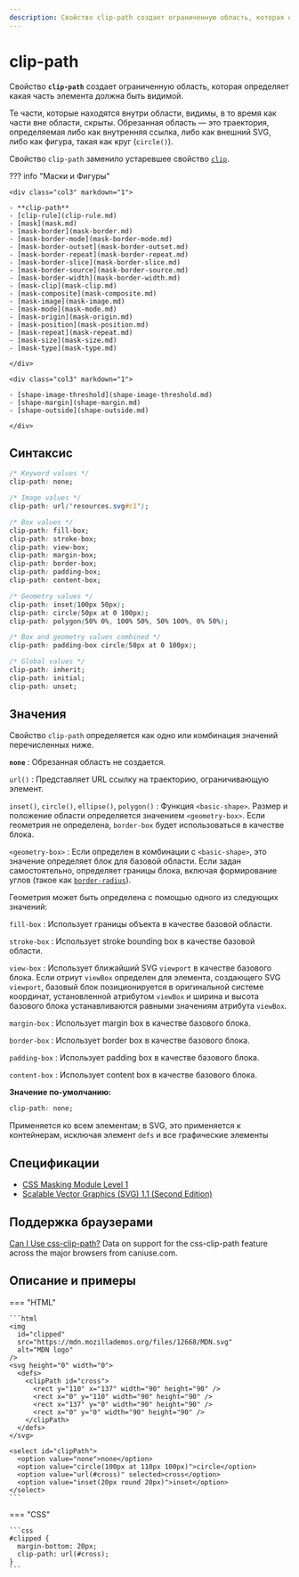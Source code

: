 ```yaml
---
description: Свойство clip-path создает ограниченную область, которая определяет какая часть элемента должна быть видимой
---
```


# clip-path

Свойство **`clip-path`** создает ограниченную область, которая определяет какая часть элемента должна быть видимой.

Те части, которые находятся внутри области, видимы, в то время как части вне области, скрыты. Обрезанная область — это траектория, определяемая либо как внутренняя ссылка, либо как внешний SVG, либо как фигура, такая как круг (`circle()`).

Свойство `clip-path` заменило устаревшее свойство [`clip`](clip.md).

??? info "Маски и Фигуры"

    <div class="col3" markdown="1">

    - **clip-path**
    - [clip-rule](clip-rule.md)
    - [mask](mask.md)
    - [mask-border](mask-border.md)
    - [mask-border-mode](mask-border-mode.md)
    - [mask-border-outset](mask-border-outset.md)
    - [mask-border-repeat](mask-border-repeat.md)
    - [mask-border-slice](mask-border-slice.md)
    - [mask-border-source](mask-border-source.md)
    - [mask-border-width](mask-border-width.md)
    - [mask-clip](mask-clip.md)
    - [mask-composite](mask-composite.md)
    - [mask-image](mask-image.md)
    - [mask-mode](mask-mode.md)
    - [mask-origin](mask-origin.md)
    - [mask-position](mask-position.md)
    - [mask-repeat](mask-repeat.md)
    - [mask-size](mask-size.md)
    - [mask-type](mask-type.md)

    </div>

    <div class="col3" markdown="1">

    - [shape-image-threshold](shape-image-threshold.md)
    - [shape-margin](shape-margin.md)
    - [shape-outside](shape-outside.md)

    </div>

## Синтаксис

```css
/* Keyword values */
clip-path: none;

/* Image values */
clip-path: url('resources.svg#c1');

/* Box values */
clip-path: fill-box;
clip-path: stroke-box;
clip-path: view-box;
clip-path: margin-box;
clip-path: border-box;
clip-path: padding-box;
clip-path: content-box;

/* Geometry values */
clip-path: inset(100px 50px);
clip-path: circle(50px at 0 100px);
clip-path: polygon(50% 0%, 100% 50%, 50% 100%, 0% 50%);

/* Box and geometry values combined */
clip-path: padding-box circle(50px at 0 100px);

/* Global values */
clip-path: inherit;
clip-path: initial;
clip-path: unset;
```

## Значения

Свойство `clip-path` определяется как одно или комбинация значений перечисленных ниже.

**`none`**
: Обрезанная область не создается.

`url()`
: Представляет URL ссылку на траекторию, ограничивающую элемент.

`inset()`, `circle()`, `ellipse()`, `polygon()`
: Функция `<basic-shape>`. Размер и положение области определяется значением `<geometry-box>`. Если геометрия не определена, `border-box` будет использоваться в качестве блока.

`<geometry-box>`
: Если определен в комбинации с `<basic-shape>`, это значение определяет блок для базовой области. Если задан самостоятельно, определяет границы блока, включая формирование углов (такое как [`border-radius`](border-radius.md)).

Геометрия может быть определена с помощью одного из следующих значений:

`fill-box`
: Использует границы объекта в качестве базовой области.

`stroke-box`
: Использует stroke bounding box в качестве базовой области.

`view-box`
: Использует ближайший SVG `viewport` в качестве базового блока. Если отриут `viewBox` определен для элемента, создающего SVG `viewport`, базовый блок позиционируется в оригинальной системе координат, установленной атрибутом `viewBox` и ширина и высота базового блока устанавливаются равными значениям атрибута `viewBox`.

`margin-box`
: Использует margin box в качестве базового блока.

`border-box`
: Использует border box в качестве базового блока.

`padding-box`
: Использует padding box в качестве базового блока.

`content-box`
: Использует content box в качестве базового блока.

**Значение по-умолчанию:**

```css
clip-path: none;
```

Применяется ко всем элементам; в SVG, это применяется к контейнерам, исключая элемент `defs` и все графические элементы

## Спецификации

- [CSS Masking Module Level 1](https://drafts.fxtf.org/css-masking-1/#the-clip-path)
- [Scalable Vector Graphics (SVG) 1.1 (Second Edition)](http://www.w3.org/TR/SVG11/masking.html#ClipPathProperty)

## Поддержка браузерами

<p class="ciu_embed" data-feature="css-clip-path" data-periods="future_1,current,past_1,past_2">
  <a href="http://caniuse.com/#feat=css-clip-path">Can I Use css-clip-path?</a> Data on support for the css-clip-path feature across the major browsers from caniuse.com.
</p>

## Описание и примеры

=== "HTML"

    ```html
    <img
      id="clipped"
      src="https://mdn.mozillademos.org/files/12668/MDN.svg"
      alt="MDN logo"
    />
    <svg height="0" width="0">
      <defs>
        <clipPath id="cross">
          <rect y="110" x="137" width="90" height="90" />
          <rect x="0" y="110" width="90" height="90" />
          <rect x="137" y="0" width="90" height="90" />
          <rect x="0" y="0" width="90" height="90" />
        </clipPath>
      </defs>
    </svg>

    <select id="clipPath">
      <option value="none">none</option>
      <option value="circle(100px at 110px 100px)">circle</option>
      <option value="url(#cross)" selected>cross</option>
      <option value="inset(20px round 20px)">inset</option>
    </select>
    ```

=== "CSS"

    ```css
    #clipped {
      margin-bottom: 20px;
      clip-path: url(#cross);
    }
    ```
